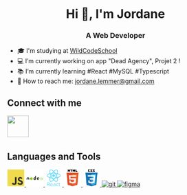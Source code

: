 <h1 align="center">Hi 👋, I'm Jordane</h1>
<h3 align="center">A Web Developer</h3>

- 🎓 I'm studying at [WildCodeSchool](https://www.wildcodeschool.com/fr-FR/formations/formation-developpeur-web)
- 💻 I’m currently working on app "Dead Agency", Projet 2 !
- 📚 I’m currently learning #React #MySQL #Typescript
- 📧 How to reach me: <a href="mailto:jordane.lemmer@gmail.com">jordane.lemmer@gmail.com</a>

## Connect with me

<img src="https://cdn-icons-png.flaticon.com/512/174/174857.png" width="50px" height="50px"><a href="https://www.linkedin.com/in/jordane-lemmer-12290819b/"></a></img>

## Languages and Tools

<p align="left"> 
  <a href="https://developer.mozilla.org/en-US/docs/Web/JavaScript" target="_blank" rel="noreferrer"> <img src="https://raw.githubusercontent.com/devicons/devicon/master/icons/javascript/javascript-original.svg" alt="javascript" width="40" height="40"/> </a>
  <a href="https://nodejs.org" target="_blank" rel="noreferrer"> <img src="https://raw.githubusercontent.com/devicons/devicon/master/icons/nodejs/nodejs-original-wordmark.svg" alt="nodejs" width="40" height="40"/> </a>
  <a href="https://reactjs.org/" target="_blank" rel="noreferrer"> <img src="https://raw.githubusercontent.com/devicons/devicon/master/icons/react/react-original-wordmark.svg" alt="react" width="40" height="40"/> </a>
  <a href="https://www.w3.org/html/" target="_blank" rel="noreferrer"> <img src="https://raw.githubusercontent.com/devicons/devicon/master/icons/html5/html5-original-wordmark.svg" alt="html5" width="40" height="40"/> </a> 
  <a href="https://www.w3schools.com/css/" target="_blank" rel="noreferrer"> <img src="https://raw.githubusercontent.com/devicons/devicon/master/icons/css3/css3-original-wordmark.svg" alt="css3" width="40" height="40"/> </a>
  <a href="https://git-scm.com/" target="_blank" rel="noreferrer"> <img src="https://www.vectorlogo.zone/logos/git-scm/git-scm-icon.svg" alt="git" width="40" height="40"/> </a>
  <a href="https://www.figma.com/" target="_blank" rel="noreferrer"> <img src="https://www.vectorlogo.zone/logos/figma/figma-icon.svg" alt="figma" width="40" height="40"/> </a> </p>
